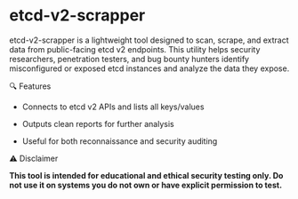# etcd-v2-scrapper
etcd-v2-scrapper is a lightweight tool designed to scan, scrape, and extract data from public-facing etcd v2 endpoints. This utility helps security researchers, penetration testers, and bug bounty hunters identify misconfigured or exposed etcd instances and analyze the data they expose.

🔍 Features

- Connects to etcd v2 APIs and lists all keys/values

- Outputs clean reports for further analysis

- Useful for both reconnaissance and security auditing



⚠️ Disclaimer

**This tool is intended for educational and ethical security testing only. Do not use it on systems you do not own or have explicit permission to test.**

